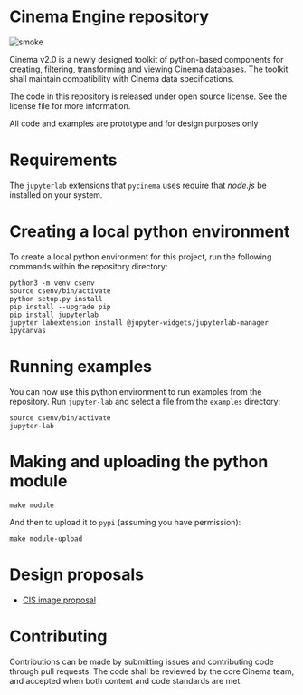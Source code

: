 # Cinema Engine repository 
![smoke](https://github.com/cinemascience/pycinema/actions/workflows/RenderTest.yml/badge.svg)

Cinema v2.0 is a newly designed toolkit of python-based components for creating, filtering, transforming and viewing Cinema databases. The toolkit shall maintain compatibility with Cinema data specifications.

The code in this repository is released under open source license. See the license file for more information.

All code and examples are prototype and for design purposes only

# Requirements
The `jupyterlab` extensions that `pycinema` uses require that *node.js* be installed on your system.

# Creating a local python environment

To create a local python environment for this project, run the following commands within the repository directory:
```
python3 -m venv csenv
source csenv/bin/activate
python setup.py install
pip install --upgrade pip
pip install jupyterlab
jupyter labextension install @jupyter-widgets/jupyterlab-manager ipycanvas
```

# Running examples

You can now use this python environment to run examples from the repository. Run `jupyter-lab` and select a file from the `examples` directory:

```
source csenv/bin/activate
jupyter-lab
```

# Making and uploading the python module

```
make module
``` 

And then to upload it to `pypi` (assuming you have permission):

```
make module-upload
```

# Design proposals

- [CIS image proposal](doc/cis_proposal.md)

# Contributing

Contributions can be made by submitting issues and contributing code through pull requests. The code shall be reviewed by the core Cinema team, and accepted when both content and code standards are met.


